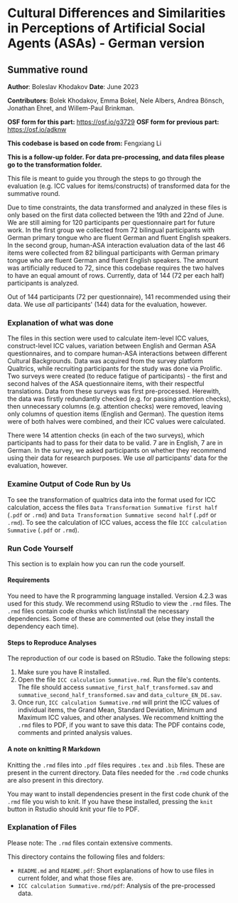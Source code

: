 # Cultural Differences and Similarities in Perceptions of Artificial Social Agents (ASAs) - German version

## Summative round

**Author**: Boleslav Khodakov
**Date**: June 2023

**Contributors**: Bolek Khodakov, Emma Bokel, Nele Albers, Andrea Bönsch, Jonathan Ehret, and Willem-Paul Brinkman.

**OSF form for this part:** https://osf.io/g3729
**OSF form for previous part:** https://osf.io/adknw

**This codebase is based on code from:** Fengxiang Li

**This is a follow-up folder. For data pre-processing, and data files please go to the transformation folder.**

This file is meant to guide you through the steps to go through the evaluation (e.g. ICC values for items/constructs) of transformed data for the summative round.

Due to time constraints, the data transformed and analyzed in these files is only based on the first data collected between the 19th and 22nd of June. We are still aiming for 120 participants per questionnaire part for future work. In the first group  we collected from 72 bilingual participants with German primary tongue who are fluent German and fluent English speakers. In the second group, human-ASA interaction evaluation data of the last 46 items were collected from 82 bilingual participants with German primary tongue who are fluent German and fluent English speakers. The amount was artificially reduced to 72, since this codebase requires the two halves to have an equal amount of rows. Currently, data of 144 (72 per each half) participants is analyzed.

Out of 144 participants (72 per questionnaire), 141 recommended using their data. We use _all_ participants' (144) data for the evaluation, however.

### Explanation of what was done

The files in this section were used to calculate item-level ICC values, construct-level ICC values, variation between English and German ASA questionnaires, and to compare human-ASA interactions between different Cultural Backgrounds. Data was acquired from the survey platform Qualtrics, while recruiting participants for the study was done via Prolific. 
Two surveys were created (to reduce fatigue of participants) - the first and second halves of the ASA questionnaire items, with their respectful translations. Data from these surveys was first pre-processed. Herewith, the data was firstly redundantly checked (e.g. for passing attention checks), then unnecessary columns (e.g. attention checks) were removed, leaving only columns of question items (English and German).
The question items were of both halves were combined, and their ICC values were calculated. 

There were 14 attention checks (in each of the two surveys), which participants had to pass for their data to be valid. 7 are in English, 7 are in German.
In the survey, we asked participants on whether they recommend using their data for research purposes. We use _all_ participants' data for the evaluation, however.

### Examine Output of Code Run by Us

To see the transformation of qualtrics data into the format used for ICC calculation, access the files `Data Transformation Summative first half` (`.pdf` or `.rmd`) and `Data Transformation Summative second half` (`.pdf` or `.rmd`).
To see the calculation of ICC values, access the file `ICC calculation Summative` (`.pdf` or `.rmd`).

### Run Code Yourself

This section is to explain how you can run the code yourself.

#### Requirements

You need to have the R programming language installed. Version 4.2.3 was used for this study. We recommend using RStudio to view the `.rmd` files. The `.rmd` files contain code chunks which list/install the necessary dependencies. Some of these are commented out (else they install the dependency each time).

#### Steps to Reproduce Analyses

The reproduction of our code is based on RStudio. Take the following steps:

1. Make sure you have R installed. 
2. Open the file `ICC calculation Summative.rmd`. Run the file's contents. The file should access `summative_first_half_transformed.sav` and `summative_second_half_transformed.sav` and `data_culture_EN_DE.sav`. 
3. Once run, `ICC calculation Summative.rmd` will print the ICC values of individual items, the Grand Mean, Standard Deviation, Minimum and Maximum ICC values, and other analyses. We recommend knitting the `.rmd` files to PDF, if you want to save this data: The PDF  contains code, comments and printed analysis values.

#### A note on knitting R Markdown

Knitting the `.rmd` files into `.pdf` files requires `.tex` and `.bib` files. These are present in the current directory.  Data files needed for the `.rmd` code chunks are also present in this directory.

You may want to install dependencies present in the first code chunk of the `.rmd` file you wish to knit. If you have these installed, pressing the `knit` button in Rstudio should knit your file to PDF.

### Explanation of Files

Please note: The `.rmd` files contain extensive comments.

This directory contains the following files and folders:

- `README.md` and `README.pdf`: Short explanations of how to use files in current folder, and what those files are.
- `ICC calculation Summative.rmd/pdf`: Analysis of the pre-processed data.